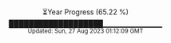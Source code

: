 <p align="center">
⏳Year Progress (65.22 %) <br>
███████████████████▁▁▁▁▁▁▁▁▁▁▁ <br>
<sub>Updated: Sun, 27 Aug 2023 01:12:09 GMT</sub>
</p>

